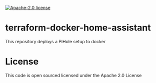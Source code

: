 [![Apache-2.0 license](http://img.shields.io/badge/license-Apache-brightgreen.svg)](http://www.apache.org/licenses/LICENSE-2.0.html)

terraform-docker-home-assistant
==================

This repository deploys a PiHole setup to docker

<!-- BEGINNING OF PRE-COMMIT-TERRAFORM DOCS HOOK -->

<!-- END OF PRE-COMMIT-TERRAFORM DOCS HOOK -->

License
=======
This code is open sourced licensed under the Apache 2.0 License
